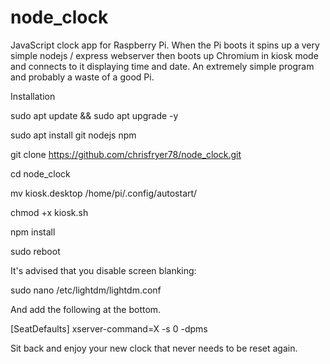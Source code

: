 # node_clock

JavaScript clock app for Raspberry Pi. When the Pi boots it spins up a very simple nodejs / express webserver then boots up Chromium in kiosk mode and connects to it displaying time and date. An extremely simple program and probably a waste of a good Pi.

Installation

sudo apt update && sudo apt upgrade -y

sudo apt install git nodejs npm

git clone https://github.com/chrisfryer78/node_clock.git

cd node_clock

mv kiosk.desktop /home/pi/.config/autostart/

chmod +x kiosk.sh

npm install

sudo reboot

It's advised that you disable screen blanking:

sudo nano /etc/lightdm/lightdm.conf

And add the following at the bottom.

  [SeatDefaults]
  xserver-command=X -s 0 -dpms

Sit back and enjoy your new clock that never needs to be reset again.

